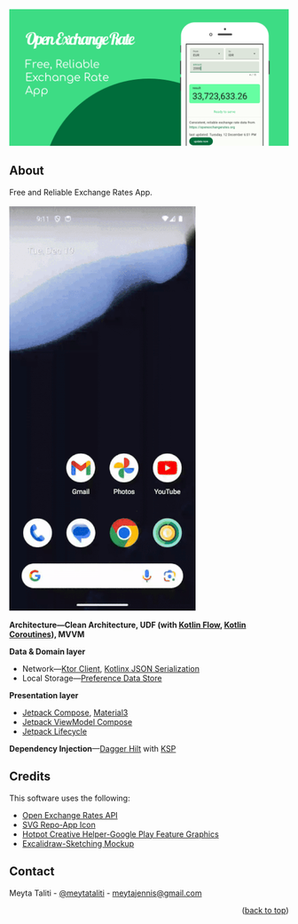 <a name="readme-top"></a>
<br />
<div align="center">
  <a href="https://github.com/mzennis/exchange-rates">
    <img src="assets/feature-graphic.png" alt="Feature Graphic" />
  </a>
</div>

## About
Free and Reliable Exchange Rates App.
<br /><br /><img src="assets/demo.gif" />

**Architecture—Clean Architecture, UDF (with [Kotlin Flow](https://developer.android.com/kotlin/flow), [Kotlin Coroutines](https://developer.android.com/kotlin/coroutines)), MVVM**

**Data & Domain layer**

- Network—[Ktor Client](https://ktor.io/docs/client-supported-platforms.html), [Kotlinx JSON Serialization](https://kotlinlang.org/docs/serialization.html)
- Local Storage—[Preference Data Store](https://developer.android.com/topic/libraries/architecture/datastore)

**Presentation layer**

- [Jetpack Compose](https://developer.android.com/jetpack/compose/why-adopt), [Material3](https://developer.android.com/jetpack/androidx/releases/compose-material3)
- [Jetpack ViewModel Compose](https://developer.android.com/jetpack/compose/libraries#viewmodel)
- [Jetpack Lifecycle](https://developer.android.com/jetpack/androidx/releases/lifecycle)

**Dependency Injection**—[Dagger Hilt](https://dagger.dev/hilt/) with [KSP](https://kotlinlang.org/docs/ksp-overview.html)

## Credits
This software uses the following:

- [Open Exchange Rates API](https://docs.openexchangerates.org/reference/api-introduction)
- [SVG Repo-App Icon](https://www.svgrepo.com/svg/301555/exchange-rate-rate)
- [Hotpot Creative Helper-Google Play Feature Graphics](https://hotpot.ai/templates/google-play-feature-graphic)
- [Excalidraw-Sketching Mockup](https://excalidraw.com/)


## Contact
Meyta Taliti - [@meytataliti](https://medium.com/@meytataliti) - meytajennis@gmail.com

<p align="right">(<a href="#readme-top">back to top</a>)</p>
